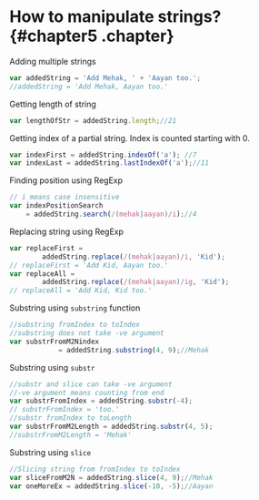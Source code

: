 # How to manipulate strings? {#chapter5 .chapter}

Adding multiple strings
```js
var addedString = 'Add Mehak, ' + 'Aayan too.';
//addedString = 'Add Mehak, Aayan too.'
```

Getting length of string
```js
var lengthOfStr = addedString.length;//21
```

Getting index of a partial string. Index is counted starting with 0.
```js
var indexFirst = addedString.indexOf('a'); //7
var indexLast = addedString.lastIndexOf('a');//11
```

Finding position using RegExp
```js
// i means case insensitive
var indexPositionSearch 
    = addedString.search(/(mehak|aayan)/i);//4
```

Replacing string using RegExp
```js
var replaceFirst = 
		addedString.replace(/(mehak|aayan)/i, 'Kid');
// replaceFirst = 'Add Kid, Aayan too.'
var replaceAll = 
		addedString.replace(/(mehak|aayan)/ig, 'Kid');
// replaceAll = 'Add Kid, Kid too.'
```
Substring using `substring` function
```js
//substring fromIndex to toIndex
//substring does not take -ve argument
var substrFromM2Nindex 
			= addedString.substring(4, 9);//Mehak
```

Substring using `substr`
```js
//substr and slice can take -ve argument
//-ve argument means counting from end
var substrFromIndex = addedString.substr(-4);
// substrFromIndex = 'too.'
//substr fromIndex to toLength			
var substrFromM2Length = addedString.substr(4, 5);
//substrFromM2Length = 'Mehak'
```

Substring using `slice`
```js
//Slicing string from fromIndex to toIndex
var sliceFromM2N = addedString.slice(4, 9);//Mehak
var oneMoreEx = addedString.slice(-10, -5);//Aayan

```
